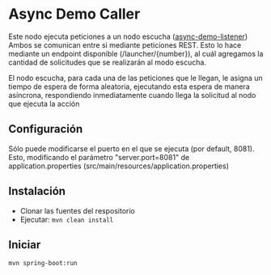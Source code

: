 # Async Demo Caller #

Este nodo ejecuta peticiones a un nodo escucha ([async-demo-listener](https://github.com/OvejaNegra/async-demo-listener))
Ambos se comunican entre si mediante peticiones REST.
Esto lo hace mediante un endpoint disponible (/launcher/{number}), al cuál agregamos la cantidad de solicitudes que se realizarán al modo escucha.

El nodo escucha, para cada una de las peticiones que le llegan, le asigna un tiempo de espera de forma aleatoria, ejecutando esta espera de manera asíncrona, respondiendo inmediatamente cuando llega la solicitud al nodo que ejecuta la acción

## Configuración

Sólo puede modificarse el puerto en el que se ejecuta (por default, 8081). Esto, modificando el parámetro "server.port=8081" de application.properties (src/main/resources/application.properties)

## Instalación

* Clonar las fuentes del respositorio
* Ejecutar: `mvn clean install` 
	
## Iniciar
	mvn spring-boot:run